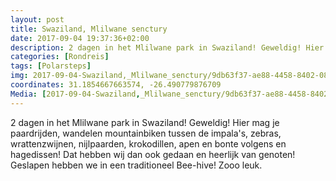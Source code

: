 ```yaml
---
layout: post
title: Swaziland, Mlilwane senctury
date: 2017-09-04 19:37:36+02:00
description: 2 dagen in het Mlilwane park in Swaziland! Geweldig! Hier mag je paardrijden, wandelen mountainbiken tussen de impala's, zebras, wrattenzwijnen, nijlpaarden, krokodillen, apen en bonte volgens en hagedissen! Dat hebben w
categories: [Rondreis]
tags: [Polarsteps]
img: 2017-09-04-Swaziland,_Mlilwane_senctury/9db63f37-ae88-4458-8402-082b94d2a5a1_large_image.jpg
coordinates: 31.1854667663574, -26.490779876709
Media: [2017-09-04-Swaziland,_Mlilwane_senctury/9db63f37-ae88-4458-8402-082b94d2a5a1_large_image.jpg, 2017-09-04-Swaziland,_Mlilwane_senctury/18f92a05-cd2b-4058-9662-228b6455d5ca_large_image.jpg, 2017-09-04-Swaziland,_Mlilwane_senctury/a4ac2481-4c22-40f0-9046-494021f4b669_large_image.jpg, 2017-09-04-Swaziland,_Mlilwane_senctury/832f5150-3d42-491f-b08d-ba5af6d15cbc_large_image.jpg, 2017-09-04-Swaziland,_Mlilwane_senctury/2bc85b38-39a8-4ab1-9853-8625a103321b_large_image.jpg, 2017-09-04-Swaziland,_Mlilwane_senctury/340426cf-ca75-4582-8bb5-8525a898ae71_large_image.jpg, 2017-09-04-Swaziland,_Mlilwane_senctury/cbcb4527-5485-4ed9-8893-c39a4c034fc5_large_image.jpg, 2017-09-04-Swaziland,_Mlilwane_senctury/e608e789-e28f-4755-ba68-4d9e339ba235_large_image.jpg]
---
```

2 dagen in het Mlilwane park in Swaziland! Geweldig! Hier mag je paardrijden, wandelen mountainbiken tussen de impala's, zebras, wrattenzwijnen, nijlpaarden, krokodillen, apen en bonte volgens en hagedissen! Dat hebben wij dan ook gedaan en heerlijk van genoten! Geslapen hebben we in een traditioneel Bee-hive! Zooo leuk. 